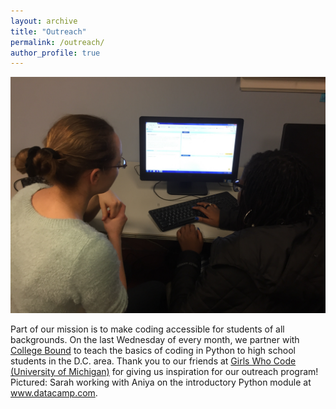 ```yaml
---
layout: archive
title: "Outreach"
permalink: /outreach/
author_profile: true
---
```

![Outreach](/images/Coding-outreach.jpg)

Part of our mission is to make coding accessible for students of all backgrounds. On the last Wednesday of every month, we partner with [College Bound](http://collegebound.org/) to teach the basics of coding in Python to high school students in the D.C. area. Thank you to our friends at [Girls Who Code (University of Michigan)](https://github.com/GWC-DCMB) for giving us inspiration for our outreach program! Pictured: Sarah working with Aniya on the introductory Python module at www.datacamp.com. 
